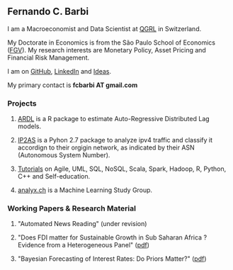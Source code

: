 
## Fernando C. Barbi

I am a Macroeconomist and Data Scientist at [QGRL](http://qgrl.ch) in Switzerland.

My Doctorate in Economics is from the São Paulo School of Economics ([FGV](http://economics-sp.fgv.br/)). 
My research interests are Monetary Policy, Asset Pricing and Financial Risk Management. 

I am on [GitHub](https://github.com/fcbarbi), [LinkedIn](https://www.linkedin.com/in/fcbarbi/) and [Ideas](https://ideas.repec.org/f/pba724.html).

My primary contact is **fcbarbi AT gmail.com**

### Projects 

1. [ARDL](https://github.com/fcbarbi/ardl) is a R package to estimate Auto-Regressive Distributed Lag models.

2. [IP2AS](https://github.com/fcbarbi/ip2as) is a Pyhon 2.7 package to analyze ipv4 traffic and classify it accordign to their orgigin network, as indicated by their ASN (Autonomous System Number).

3. [Tutorials](http://tutor.fcbarbi.com) on Agile, UML, SQL, NoSQL, Scala, Spark, Hadoop, R, Python, C++ and Self-education.

4. [analyx.ch](http://analyx.ch) is a Machine Learning Study Group.

### Working Papers & Research Material 

1. "Automated News Reading" (under revision)

2. "Does FDI matter for Sustainable Growth in Sub Saharan Africa ? Evidence from a Heterogeneous Panel" ([pdf](https://github.com/fcbarbi/research/blob/master/FDI_Sustainable_Growth_SSA_2016.pdf))

3. "Bayesian Forecasting of Interest Rates: Do Priors Matter?" ([pdf](https://github.com/fcbarbi/research/blob/master/Bayesian_forecasting_interest_rates_do_priors_matter.pdf))
